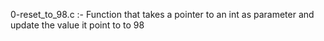 0-reset_to_98.c :- Function that takes a pointer to an int as parameter and update the value it point to to 98
